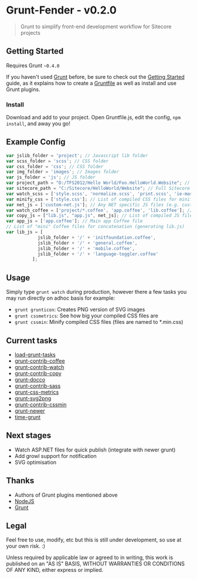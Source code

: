 Grunt-Fender - v0.2.0
=====================

> Grunt to simplify front-end development workflow for Sitecore projects

## Getting Started
Requires Grunt `~0.4.0`

If you haven't used [Grunt](http://gruntjs.com/) before, be sure to check out the [Getting Started](http://gruntjs.com/getting-started) guide, as it explains how to create a [Gruntfile](http://gruntjs.com/sample-gruntfile) as well as install and use Grunt plugins.

### Install

Download and add to your project. Open Gruntfile.js, edit the config, <code>npm install</code>, and away you go!

## Example Config

```js
var jslib_folder = 'project'; // Javascript lib folder
var scss_folder = 'scss'; // CSS folder
var css_folder = 'css'; // CSS folder
var img_folder = 'images'; // Images folder
var js_folder = 'js'; // JS folder
var project_path = "D:/TFS2012/Hello World/Foo.HelloWorld.Website"; // Full project path (do not include "/" end of path)
var sitecore_path = "C:/Sitecore/HelloWorld/Website"; // Full Sitecore path (do not include "/" end of path)
var watch_scss = ['style.scss', 'normalize.scss', 'print.scss', 'ie-master.scss']; // List of SCSS files
var minify_css = ['style.css']; // List of compiled CSS files for minification (SASS' compressed was unstable)
var net_js = ['custom-net.js']; // Any NET specific JS files (e.g. custom NET validation overrides for better experience)
var watch_coffee = ['project/*.coffee', 'app.coffee', 'lib.coffee']; // List of CoffeeScript files to watch
var copy_js = ["lib.js", "app.js", net_js]; // List of compiled JS files
var app_js = ['app.coffee']; // Main app Coffee file
// List of "mini" Coffee files for concatenation (generating lib.js)
var lib_js = [
            jslib_folder + '/' + 'initfoundation.coffee',
            jslib_folder + '/' + 'general.coffee',
            jslib_folder + '/' + 'mobile.coffee',
            jslib_folder + '/' + 'language-toggler.coffee'
          ];
```

## Usage

Simply type <code>grunt watch</code> during production, however there a few tasks you may run directly on adhoc basis for example:
* <code>grunt grunticon</code>: Creates PNG version of SVG images
* <code>grunt cssmetrics</code>: See how big your compiled CSS files are
* <code>grunt cssmin</code>: Minify compiled CSS files (files are named to *.min.css)

## Current tasks

* [load-grunt-tasks](https://www.npmjs.org/package/load-grunt-tasks)
* [grunt-contrib-coffee](https://www.npmjs.org/package/grunt-contrib-coffee)
* [grunt-contrib-watch](https://www.npmjs.org/package/grunt-contrib-watch)
* [grunt-contrib-copy](https://www.npmjs.org/package/grunt-contrib-copy)
* [grunt-docco](https://www.npmjs.org/package/grunt-docco)
* [grunt-contrib-sass](https://www.npmjs.org/package/grunt-contrib-sass)
* [grunt-css-metrics](https://www.npmjs.org/package/grunt-css-metrics)
* [grunt-svg2png](https://www.npmjs.org/package/grunt-svg2png)
* [grunt-contrib-cssmin](https://www.npmjs.org/package/grunt-contrib-cssmin)
* [grunt-newer](https://www.npmjs.org/package/grunt-newer)
* [time-grunt](https://www.npmjs.org/package/time-grunt)

## Next stages

* Watch ASP.NET files for quick publish (integrate with newer grunt)
* Add growl support for notification
* SVG optimisation

## Thanks

* Authors of Grunt plugins mentioned above
* [NodeJS](http://nodejs.org/)
* [Grunt](http://gruntjs.com/)

## Legal

Feel free to use, modify, etc but this is still under development, so use at your own risk. :)

Unless required by applicable law or agreed to in writing, this work is published on an "AS IS" BASIS,
WITHOUT WARRANTIES OR CONDITIONS OF ANY KIND, either express or implied.
